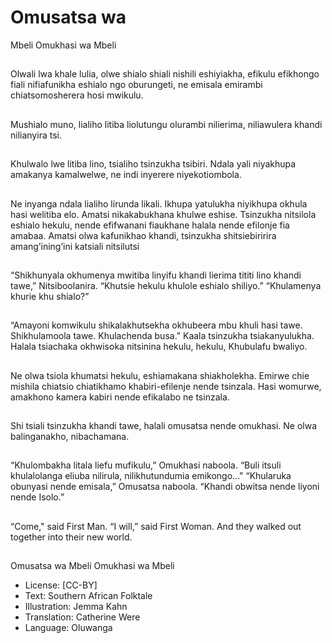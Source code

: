 # Omusatsa wa
Mbeli Omukhasi
wa Mbeli

##
Olwali lwa khale lulia, olwe shialo
shiali nishili eshiyiakha, efikulu
efikhongo fiali nifiafunikha eshialo
ngo oburungeti, ne emisala
emirambi chiatsomosherera hosi
mwikulu.


##
Mushialo muno, lialiho litiba
liolutungu olurambi nilierima,
niliawulera khandi nilianyira tsi.


##
Khulwalo lwe litiba lino,
tsialiho tsinzukha tsibiri.
Ndala yali niyakhupa
amakanya kamalwelwe,
ne indi inyerere
niyekotiombola.


##
Ne inyanga ndala lialiho lirunda
likali. Ikhupa yatulukha niyikhupa
okhula hasi welitiba elo.
Amatsi nikakabukhana khulwe
eshise.
Tsinzukha nitsilola eshialo hekulu,
nende efifwanani fiaukhane halala
nende efilonje fia amabaa.
Amatsi olwa kafunikhao khandi,
tsinzukha shitsiebiririra
amang’ining’ini katsiali nitsilutsi

##
“Shikhunyala okhumenya mwitiba linyifu khandi lierima tititi
lino khandi tawe,” Nitsiboolanira. “Khutsie hekulu khulole
eshialo shiliyo.”
“Khulamenya khurie khu shialo?”


##
“Amayoni komwikulu
shikalakhutsekha okhubeera mbu
khuli hasi tawe. Shikhulamoola
tawe. Khulachenda busa.”
Kaala tsinzukha tsiakanyulukha.
Halala tsiachaka okhwisoka
nitsinina hekulu, hekulu, Khubulafu
bwaliyo.


##
Ne olwa tsiola khumatsi hekulu,
eshiamakana shiakholekha. Emirwe
chie mishila chiatsio chiatikhamo
khabiri-efilenje nende tsinzala.
Hasi womurwe, amakhono kamera
kabiri nende efikalabo ne tsinzala.


##
Shi tsiali tsinzukha khandi tawe, halali omusatsa nende
omukhasi.
Ne olwa balinganakho, nibachamana.


##
“Khulombakha litala liefu mufikulu,” Omukhasi naboola. “Buli
itsuli khulalolanga eliuba nilirula, nilikhutundumia
emikongo..."
“Khularuka obunyasi nende emisala,” Omusatsa naboola.
“Khandi obwitsa nende liyoni nende Isolo.”


##
“Come," said First Man. “I will,” said First Woman.
And they walked out together into their new world.

##
Omusatsa wa Mbeli Omukhasi wa
Mbeli
* License: [CC-BY]
* Text: Southern African Folktale
* Illustration: Jemma Kahn
* Translation: Catherine Were
* Language: Oluwanga
